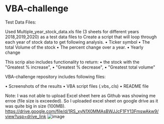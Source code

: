 # VBA-challenge
Test Data Files:

Used Multiple_year_stock_data.xls file (3 sheets for different years 2018,2019,2020)
as a test data files to Create a script that will loop through each year of stock data to get following analysis. 
•	Ticker symbol
•	The total Volume of the stock
•	The percent change over a year.
•	Yearly change

This scrip also includes functionality to return:
•	the stock with the "Greatest % increase", 
•	"Greatest % decrease", 
•	"Greatest total volume"

VBA-challenge repository includes following files:

•	Screenshots of the results 
•	VBA script files (.vbs,.cls)
•	README file 

Note: I was not able to upload Excel sheet here as Github was showing me erroe (file size is exceeded).
So I uploaded excel sheet on google drive as it was quite big in size (100MB). 
https://drive.google.com/file/d/1RS_xyN1X0MMAsBWJJcF1FY13FmswAkw9/view?usp=drive_link
![image](https://github.com/Ani2587/VBA-challenge/assets/17106097/d50484bd-182f-4d3e-b3fe-b7790706a1e7)
